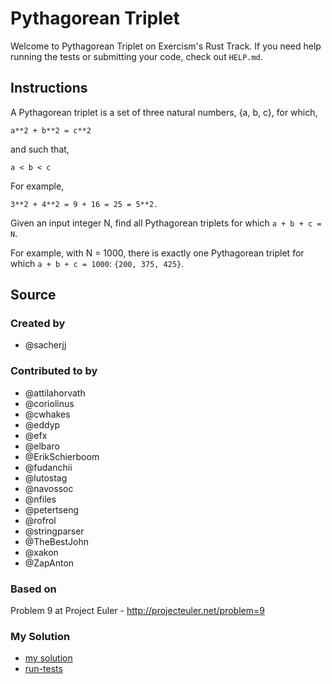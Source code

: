 # Pythagorean Triplet

Welcome to Pythagorean Triplet on Exercism's Rust Track.
If you need help running the tests or submitting your code, check out `HELP.md`.

## Instructions

A Pythagorean triplet is a set of three natural numbers, {a, b, c}, for
which,

```text
a**2 + b**2 = c**2
```

and such that,

```text
a < b < c
```

For example,

```text
3**2 + 4**2 = 9 + 16 = 25 = 5**2.
```

Given an input integer N, find all Pythagorean triplets for which `a + b + c = N`.

For example, with N = 1000, there is exactly one Pythagorean triplet for which `a + b + c = 1000`: `{200, 375, 425}`.

## Source

### Created by

- @sacherjj

### Contributed to by

- @attilahorvath
- @coriolinus
- @cwhakes
- @eddyp
- @efx
- @elbaro
- @ErikSchierboom
- @fudanchii
- @lutostag
- @navossoc
- @nfiles
- @petertseng
- @rofrol
- @stringparser
- @TheBestJohn
- @xakon
- @ZapAnton

### Based on

Problem 9 at Project Euler - http://projecteuler.net/problem=9

### My Solution

- [my solution](./src/lib.rs)
- [run-tests](./run-tests-rust.txt)
